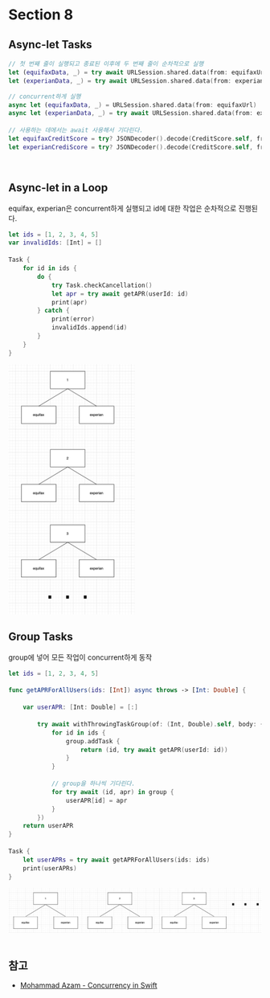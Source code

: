 # Section 8

## Async-let Tasks

```swift
// 첫 번째 줄이 실행되고 종료된 이후에 두 번째 줄이 순차적으로 실행
let (equifaxData, _) = try await URLSession.shared.data(from: equifaxUrl)
let (experianData, _) = try await URLSession.shared.data(from: experianUrl)
```

```swift
// concurrent하게 실행
async let (equifaxData, _) = URLSession.shared.data(from: equifaxUrl)
async let (experianData, _) = try await URLSession.shared.data(from: experianUrl)

// 사용하는 데에서는 await 사용해서 기다린다.
let equifaxCreditScore = try? JSONDecoder().decode(CreditScore.self, from: try await equifaxData)
let experianCrediScore = try? JSONDecoder().decode(CreditScore.self, from: try await experianData)
```

<br>

## Async-let in a Loop 

equifax, experian은 concurrent하게 실행되고 id에 대한 작업은 순차적으로 진행된다.

```swift
let ids = [1, 2, 3, 4, 5]
var invalidIds: [Int] = []

Task {
    for id in ids {
        do {
            try Task.checkCancellation()
            let apr = try await getAPR(userId: id)
            print(apr)
        } catch {
            print(error)
            invalidIds.append(id)
        }
    }
} 
```
<img src = "/Docs/images/1.png" width = "50%">

<br>

## Group Tasks

group에 넣어 모든 작업이 concurrent하게 동작

```swift
let ids = [1, 2, 3, 4, 5]

func getAPRForAllUsers(ids: [Int]) async throws -> [Int: Double] {
    
    var userAPR: [Int: Double] = [:]
        
        try await withThrowingTaskGroup(of: (Int, Double).self, body: { group in
            for id in ids {
                group.addTask {
                    return (id, try await getAPR(userId: id))
                }
            }
            
            // group을 하나씩 기다린다.
            for try await (id, apr) in group {
                userAPR[id] = apr
            }
        })
    return userAPR
}

Task {
    let userAPRs = try await getAPRForAllUsers(ids: ids)
    print(userAPRs)
}
```

<img src = "/Docs/images/2.png">

<br>
<br>

## 참고 

- [Mohammad Azam - Concurrency in Swift](https://www.udemy.com/course/asyncawait-and-actors-concurrency-in-swift/)
